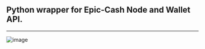 ## Python wrapper for Epic-Cash Node and Wallet API.

---

![image](https://user-images.githubusercontent.com/53139520/206587307-78caf5bf-7670-4bc8-bbe8-bcf473105030.png)
